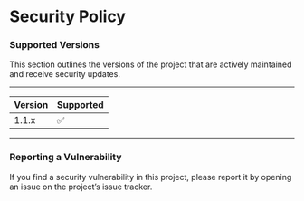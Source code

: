 # Security Policy

### Supported Versions

This section outlines the versions of the project that are actively maintained and receive security updates.

---
| Version | Supported          |
| ------- | ------------------ |
| 1.1.x   | :white_check_mark: |
---

### Reporting a Vulnerability

If you find a security vulnerability in this project, please report it by opening an issue on the project’s issue tracker.
